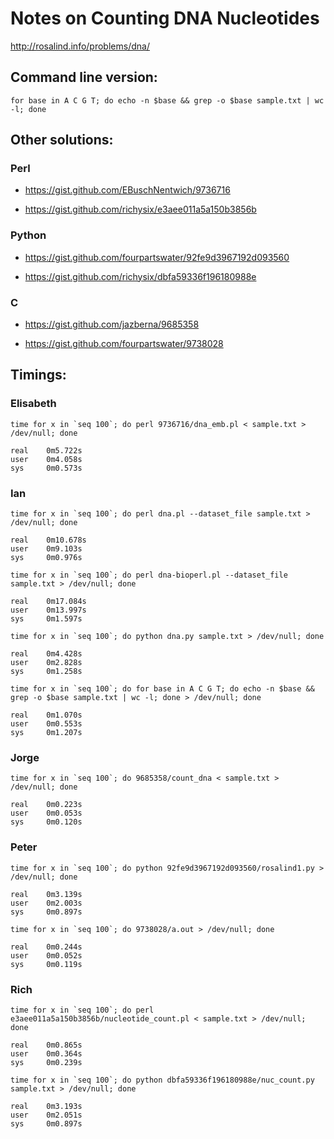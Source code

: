 # Notes on Counting DNA Nucleotides

http://rosalind.info/problems/dna/

## Command line version:

```
for base in A C G T; do echo -n $base && grep -o $base sample.txt | wc -l; done
```

## Other solutions:

### Perl

* https://gist.github.com/EBuschNentwich/9736716

* https://gist.github.com/richysix/e3aee011a5a150b3856b

### Python

* https://gist.github.com/fourpartswater/92fe9d3967192d093560

* https://gist.github.com/richysix/dbfa59336f196180988e

### C

* https://gist.github.com/jazberna/9685358

* https://gist.github.com/fourpartswater/9738028

## Timings:

### Elisabeth

```
time for x in `seq 100`; do perl 9736716/dna_emb.pl < sample.txt > /dev/null; done
```

```
real    0m5.722s
user    0m4.058s
sys     0m0.573s
```

### Ian

```
time for x in `seq 100`; do perl dna.pl --dataset_file sample.txt > /dev/null; done
```

```
real    0m10.678s
user    0m9.103s
sys     0m0.976s
```

```
time for x in `seq 100`; do perl dna-bioperl.pl --dataset_file sample.txt > /dev/null; done
```

```
real    0m17.084s
user    0m13.997s
sys     0m1.597s
```

```
time for x in `seq 100`; do python dna.py sample.txt > /dev/null; done
```

```
real    0m4.428s
user    0m2.828s
sys     0m1.258s
```

```
time for x in `seq 100`; do for base in A C G T; do echo -n $base && grep -o $base sample.txt | wc -l; done > /dev/null; done
```

```
real    0m1.070s
user    0m0.553s
sys     0m1.207s
```

### Jorge

```
time for x in `seq 100`; do 9685358/count_dna < sample.txt > /dev/null; done
```

```
real    0m0.223s
user    0m0.053s
sys     0m0.120s
```

### Peter

```
time for x in `seq 100`; do python 92fe9d3967192d093560/rosalind1.py > /dev/null; done
```

```
real    0m3.139s
user    0m2.003s
sys     0m0.897s
```

```
time for x in `seq 100`; do 9738028/a.out > /dev/null; done
```

```
real    0m0.244s
user    0m0.052s
sys     0m0.119s
```

### Rich

```
time for x in `seq 100`; do perl e3aee011a5a150b3856b/nucleotide_count.pl < sample.txt > /dev/null; done
```

```
real    0m0.865s
user    0m0.364s
sys     0m0.239s
```

```
time for x in `seq 100`; do python dbfa59336f196180988e/nuc_count.py sample.txt > /dev/null; done
```

```
real    0m3.193s
user    0m2.051s
sys     0m0.897s
```
